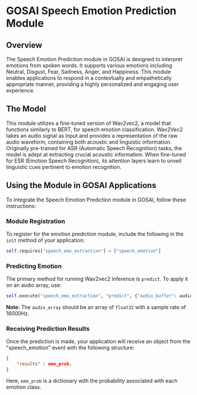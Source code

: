 # GOSAI Speech Emotion Prediction Module

## Overview
The Speech Emotion Prediction module in GOSAI is designed to interpret emotions from spoken words. It supports various emotions including Neutral, Disgust, Fear, Sadness, Anger, and Happiness. This module enables applications to respond in a contextually and empathetically appropriate manner, providing a highly personalized and engaging user experience.

## The Model
This module utilizes a fine-tuned version of Wav2vec2, a model that functions similarly to BERT, for speech emotion classification. Wav2Vec2 takes an audio signal as input and provides a representation of the raw audio waveform, containing both acoustic and linguistic information. Originally pre-trained for ASR (Automatic Speech Recognition) tasks, the model is adept at extracting crucial acoustic information. When fine-tuned for ESR (Emotion Speech Recognition), its attention layers learn to unveil linguistic cues pertinent to emotion recognition.

## Using the Module in GOSAI Applications
To integrate the Speech Emotion Prediction module in GOSAI, follow these instructions:

### Module Registration
To register for the emotion prediction module, include the following in the `init` method of your application:
```python
self.requires["speech_emo_extraction"] = ["speech_emotion"]
```

### Predicting Emotion
The primary method for running Wav2vec2 inference is `predict`. To apply it on an audio array, use:
```python
self.execute("speech_emo_extraction", "predict", {"audio_buffer": audio_array})
```
**Note:** The `audio_array` should be an array of `float32` with a sample rate of 16000Hz.

### Receiving Prediction Results
Once the prediction is made, your application will receive an object from the "speech_emotion" event with the following structure:
```json
{
    "results" : emo_prob,
}
```
Here, `emo_prob` is a dictionary with the probability associated with each emotion class.
